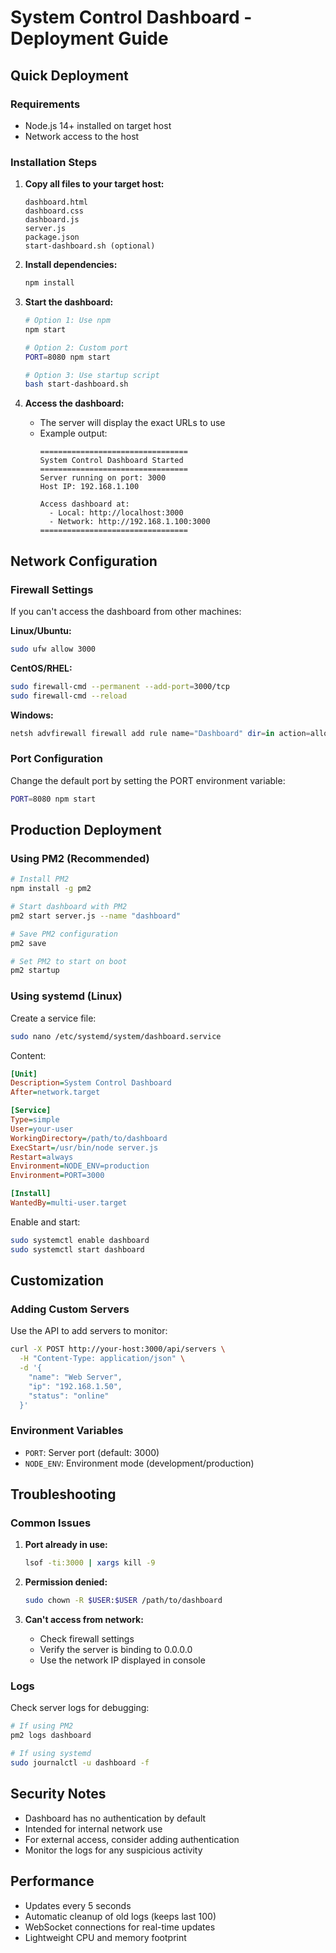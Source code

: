 # System Control Dashboard - Deployment Guide

## Quick Deployment

### Requirements
- Node.js 14+ installed on target host
- Network access to the host

### Installation Steps

1. **Copy all files to your target host:**
   ```
   dashboard.html
   dashboard.css
   dashboard.js
   server.js
   package.json
   start-dashboard.sh (optional)
   ```

2. **Install dependencies:**
   ```bash
   npm install
   ```

3. **Start the dashboard:**
   ```bash
   # Option 1: Use npm
   npm start
   
   # Option 2: Custom port
   PORT=8080 npm start
   
   # Option 3: Use startup script
   bash start-dashboard.sh
   ```

4. **Access the dashboard:**
   - The server will display the exact URLs to use
   - Example output:
     ```
     =================================
     System Control Dashboard Started
     =================================
     Server running on port: 3000
     Host IP: 192.168.1.100
     
     Access dashboard at:
       - Local: http://localhost:3000
       - Network: http://192.168.1.100:3000
     =================================
     ```

## Network Configuration

### Firewall Settings
If you can't access the dashboard from other machines:

**Linux/Ubuntu:**
```bash
sudo ufw allow 3000
```

**CentOS/RHEL:**
```bash
sudo firewall-cmd --permanent --add-port=3000/tcp
sudo firewall-cmd --reload
```

**Windows:**
```powershell
netsh advfirewall firewall add rule name="Dashboard" dir=in action=allow protocol=TCP localport=3000
```

### Port Configuration
Change the default port by setting the PORT environment variable:
```bash
PORT=8080 npm start
```

## Production Deployment

### Using PM2 (Recommended)
```bash
# Install PM2
npm install -g pm2

# Start dashboard with PM2
pm2 start server.js --name "dashboard"

# Save PM2 configuration
pm2 save

# Set PM2 to start on boot
pm2 startup
```

### Using systemd (Linux)
Create a service file:
```bash
sudo nano /etc/systemd/system/dashboard.service
```

Content:
```ini
[Unit]
Description=System Control Dashboard
After=network.target

[Service]
Type=simple
User=your-user
WorkingDirectory=/path/to/dashboard
ExecStart=/usr/bin/node server.js
Restart=always
Environment=NODE_ENV=production
Environment=PORT=3000

[Install]
WantedBy=multi-user.target
```

Enable and start:
```bash
sudo systemctl enable dashboard
sudo systemctl start dashboard
```

## Customization

### Adding Custom Servers
Use the API to add servers to monitor:
```bash
curl -X POST http://your-host:3000/api/servers \
  -H "Content-Type: application/json" \
  -d '{
    "name": "Web Server",
    "ip": "192.168.1.50",
    "status": "online"
  }'
```

### Environment Variables
- `PORT`: Server port (default: 3000)
- `NODE_ENV`: Environment mode (development/production)

## Troubleshooting

### Common Issues

1. **Port already in use:**
   ```bash
   lsof -ti:3000 | xargs kill -9
   ```

2. **Permission denied:**
   ```bash
   sudo chown -R $USER:$USER /path/to/dashboard
   ```

3. **Can't access from network:**
   - Check firewall settings
   - Verify the server is binding to 0.0.0.0
   - Use the network IP displayed in console

### Logs
Check server logs for debugging:
```bash
# If using PM2
pm2 logs dashboard

# If using systemd
sudo journalctl -u dashboard -f
```

## Security Notes

- Dashboard has no authentication by default
- Intended for internal network use
- For external access, consider adding authentication
- Monitor the logs for any suspicious activity

## Performance

- Updates every 5 seconds
- Automatic cleanup of old logs (keeps last 100)
- WebSocket connections for real-time updates
- Lightweight CPU and memory footprint